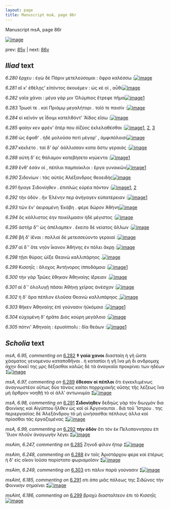 ```yaml
---
layout: page
title: Manuscript msA, page 86r
---
```


Manuscript msA, page 86r

[![image](http://www.homermultitext.org/iipsrv?OBJ=IIP,1.0&FIF=/project/homer/pyramidal/deepzoom/hmt/vaimg/2017a/VA086RN_0258.tif&WID=100&CVT=JPEG)](http://www.homermultitext.org/ict2/?urn=urn:cite2:hmt:vaimg.2017a:VA086RN_0258)

prev:  [85v](../85v) | next:  [86v](../86v)

## *Iliad* text

*6.280* <a id="6.280"/> ἔρχευ : ἐγὼ δὲ Πάριν μετελεύσομαι : ὄφρα καλέσσω :[![image](http://www.homermultitext.org/iipsrv?OBJ=IIP,1.0&FIF=/project/homer/pyramidal/deepzoom/hmt/vaimg/2017a/VA086RN_0258.tif&RGN=0.157,0.2089,0.473,0.0383&WID=1000&CVT=JPEG)](http://www.homermultitext.org/ict2/?urn=urn:cite2:hmt:vaimg.2017a:VA086RN_0258@0.157,0.2089,0.473,0.0383)

*6.281* <a id="6.281"/> αἴ κ' ἐθέλῃς' εἰπόντος ἀκουέμεν : ὡς κέ οἱ , αὖθι[![image](http://www.homermultitext.org/iipsrv?OBJ=IIP,1.0&FIF=/project/homer/pyramidal/deepzoom/hmt/vaimg/2017a/VA086RN_0258.tif&RGN=0.156,0.2359,0.473,0.0293&WID=1000&CVT=JPEG)](http://www.homermultitext.org/ict2/?urn=urn:cite2:hmt:vaimg.2017a:VA086RN_0258@0.156,0.2359,0.473,0.0293)

*6.282* <a id="6.282"/> γαῖα χάνοι : μέγα γάρ μιν Ὀλύμπιος ἔτρεφε πῆμα[![image](http://www.homermultitext.org/iipsrv?OBJ=IIP,1.0&FIF=/project/homer/pyramidal/deepzoom/hmt/vaimg/2017a/VA086RN_0258.tif&RGN=0.156,0.2569,0.473,0.027&WID=1000&CVT=JPEG)](http://www.homermultitext.org/ict2/?urn=urn:cite2:hmt:vaimg.2017a:VA086RN_0258@0.156,0.2569,0.473,0.027)[1](#msA_6.95)

*6.283* <a id="6.283"/> Τρωσί τε . καὶ Πριάμῳ μεγαλήτορι . τοῖό τε παισίν :[![image](http://www.homermultitext.org/iipsrv?OBJ=IIP,1.0&FIF=/project/homer/pyramidal/deepzoom/hmt/vaimg/2017a/VA086RN_0258.tif&RGN=0.16,0.2757,0.473,0.027&WID=1000&CVT=JPEG)](http://www.homermultitext.org/ict2/?urn=urn:cite2:hmt:vaimg.2017a:VA086RN_0258@0.16,0.2757,0.473,0.027)

*6.284* <a id="6.284"/> εἰ κεῖνόν γε ΐδοιμι κατελθόντ' Ἄϊδος εἴσω :[![image](http://www.homermultitext.org/iipsrv?OBJ=IIP,1.0&FIF=/project/homer/pyramidal/deepzoom/hmt/vaimg/2017a/VA086RN_0258.tif&RGN=0.158,0.2945,0.473,0.027&WID=1000&CVT=JPEG)](http://www.homermultitext.org/ict2/?urn=urn:cite2:hmt:vaimg.2017a:VA086RN_0258@0.158,0.2945,0.473,0.027)

*6.285* <a id="6.285"/> φαίην κεν φρέν' ἄτέρ που ὀϊζύος ἐκλελαθέσθαι :[![image](http://www.homermultitext.org/iipsrv?OBJ=IIP,1.0&FIF=/project/homer/pyramidal/deepzoom/hmt/vaimg/2017a/VA086RN_0258.tif&RGN=0.155,0.3125,0.473,0.027&WID=1000&CVT=JPEG)](http://www.homermultitext.org/ict2/?urn=urn:cite2:hmt:vaimg.2017a:VA086RN_0258@0.155,0.3125,0.473,0.027)[1](#msAim_6.247), [2](#msA_6.96), [3](#msAext_6.297)

*6.286* <a id="6.286"/> ὡς ἔφαθ' . ἡδὲ μολοῦσα ποτὶ μέγαρ' , ἀμφιπόλοισι[![image](http://www.homermultitext.org/iipsrv?OBJ=IIP,1.0&FIF=/project/homer/pyramidal/deepzoom/hmt/vaimg/2017a/VA086RN_0258.tif&RGN=0.155,0.3336,0.473,0.027&WID=1000&CVT=JPEG)](http://www.homermultitext.org/ict2/?urn=urn:cite2:hmt:vaimg.2017a:VA086RN_0258@0.155,0.3336,0.473,0.027)

*6.287* <a id="6.287"/> κέκλετο . ταὶ δ' ὰρ' ἀόλλισσαν κατα ἄστυ γεραιάς :[![image](http://www.homermultitext.org/iipsrv?OBJ=IIP,1.0&FIF=/project/homer/pyramidal/deepzoom/hmt/vaimg/2017a/VA086RN_0258.tif&RGN=0.155,0.3516,0.473,0.027&WID=1000&CVT=JPEG)](http://www.homermultitext.org/ict2/?urn=urn:cite2:hmt:vaimg.2017a:VA086RN_0258@0.155,0.3516,0.473,0.027)

*6.288* <a id="6.288"/> αὐτὴ δ' ἐς θάλαμον κατεβήσετο κηώεντα :[![image](http://www.homermultitext.org/iipsrv?OBJ=IIP,1.0&FIF=/project/homer/pyramidal/deepzoom/hmt/vaimg/2017a/VA086RN_0258.tif&RGN=0.152,0.3704,0.392,0.027&WID=1000&CVT=JPEG)](http://www.homermultitext.org/ict2/?urn=urn:cite2:hmt:vaimg.2017a:VA086RN_0258@0.152,0.3704,0.392,0.027)[1](#msAim_6.248)

*6.289* <a id="6.289"/> ἔνθ' έσάν οἱ , πέπλοι παμποίκιλοι : ἔργα γυναικῶν[![image](http://www.homermultitext.org/iipsrv?OBJ=IIP,1.0&FIF=/project/homer/pyramidal/deepzoom/hmt/vaimg/2017a/VA086RN_0258.tif&RGN=0.155,0.3884,0.444,0.0285&WID=1000&CVT=JPEG)](http://www.homermultitext.org/ict2/?urn=urn:cite2:hmt:vaimg.2017a:VA086RN_0258@0.155,0.3884,0.444,0.0285)[1](#msA_6.97)

*6.290* <a id="6.290"/> Σιδονίων : τὰς αὐτὸς Ἀλέξανδρος θεοειδὴς[![image](http://www.homermultitext.org/iipsrv?OBJ=IIP,1.0&FIF=/project/homer/pyramidal/deepzoom/hmt/vaimg/2017a/VA086RN_0258.tif&RGN=0.152,0.408,0.444,0.0285&WID=1000&CVT=JPEG)](http://www.homermultitext.org/ict2/?urn=urn:cite2:hmt:vaimg.2017a:VA086RN_0258@0.152,0.408,0.444,0.0285)

*6.291* <a id="6.291"/> ἤγαγε Σιδονίηθεν . ἐπιπλὼς εὐρέα πόντον :[![image](http://www.homermultitext.org/iipsrv?OBJ=IIP,1.0&FIF=/project/homer/pyramidal/deepzoom/hmt/vaimg/2017a/VA086RN_0258.tif&RGN=0.148,0.4275,0.444,0.0285&WID=1000&CVT=JPEG)](http://www.homermultitext.org/ict2/?urn=urn:cite2:hmt:vaimg.2017a:VA086RN_0258@0.148,0.4275,0.444,0.0285)[1](#msAint_6.185), [2](#msA_6.98)

*6.292* <a id="6.292"/> τὴν ὁδὸν . ἣν Ἑλένην περ ἀνήγαγεν εὐπατέρειαν :[![image](http://www.homermultitext.org/iipsrv?OBJ=IIP,1.0&FIF=/project/homer/pyramidal/deepzoom/hmt/vaimg/2017a/VA086RN_0258.tif&RGN=0.148,0.4448,0.464,0.0285&WID=1000&CVT=JPEG)](http://www.homermultitext.org/ict2/?urn=urn:cite2:hmt:vaimg.2017a:VA086RN_0258@0.148,0.4448,0.464,0.0285)[1](#msA_6.99)

*6.293* <a id="6.293"/> τῶν ἕν' ἀειραμένη Ἑκάβη . φέρε δῶρον Ἀθήνη[![image](http://www.homermultitext.org/iipsrv?OBJ=IIP,1.0&FIF=/project/homer/pyramidal/deepzoom/hmt/vaimg/2017a/VA086RN_0258.tif&RGN=0.147,0.4651,0.464,0.0285&WID=1000&CVT=JPEG)](http://www.homermultitext.org/ict2/?urn=urn:cite2:hmt:vaimg.2017a:VA086RN_0258@0.147,0.4651,0.464,0.0285)

*6.294* <a id="6.294"/> ὃς κάλλιστος έην ποικίλμασιν ἠδὲ μέγιστος :[![image](http://www.homermultitext.org/iipsrv?OBJ=IIP,1.0&FIF=/project/homer/pyramidal/deepzoom/hmt/vaimg/2017a/VA086RN_0258.tif&RGN=0.145,0.4861,0.464,0.0285&WID=1000&CVT=JPEG)](http://www.homermultitext.org/ict2/?urn=urn:cite2:hmt:vaimg.2017a:VA086RN_0258@0.145,0.4861,0.464,0.0285)

*6.295* <a id="6.295"/> ἀστὴρ δ'' ὡς ἀπέλαμπεν . ἔκειτο δὲ νείατος ἄλλων :[![image](http://www.homermultitext.org/iipsrv?OBJ=IIP,1.0&FIF=/project/homer/pyramidal/deepzoom/hmt/vaimg/2017a/VA086RN_0258.tif&RGN=0.147,0.5041,0.464,0.0285&WID=1000&CVT=JPEG)](http://www.homermultitext.org/ict2/?urn=urn:cite2:hmt:vaimg.2017a:VA086RN_0258@0.147,0.5041,0.464,0.0285)

*6.296* <a id="6.296"/> βῆ δ' ἰ̈έναι : πολλαὶ δὲ μετεσσεύοντο γεραιαί :[![image](http://www.homermultitext.org/iipsrv?OBJ=IIP,1.0&FIF=/project/homer/pyramidal/deepzoom/hmt/vaimg/2017a/VA086RN_0258.tif&RGN=0.148,0.5252,0.464,0.0285&WID=1000&CVT=JPEG)](http://www.homermultitext.org/ict2/?urn=urn:cite2:hmt:vaimg.2017a:VA086RN_0258@0.148,0.5252,0.464,0.0285)

*6.297* <a id="6.297"/> αἱ δ`' ὅτε νηὸν ΐκανον Ἀθήνης ἐν πόλει ἄκρῃ :[![image](http://www.homermultitext.org/iipsrv?OBJ=IIP,1.0&FIF=/project/homer/pyramidal/deepzoom/hmt/vaimg/2017a/VA086RN_0258.tif&RGN=0.152,0.544,0.464,0.0285&WID=1000&CVT=JPEG)](http://www.homermultitext.org/ict2/?urn=urn:cite2:hmt:vaimg.2017a:VA086RN_0258@0.152,0.544,0.464,0.0285)

*6.298* <a id="6.298"/> τῇσι θύρας ώϊξε Θεανὼ καλλιπάρηος .[![image](http://www.homermultitext.org/iipsrv?OBJ=IIP,1.0&FIF=/project/homer/pyramidal/deepzoom/hmt/vaimg/2017a/VA086RN_0258.tif&RGN=0.145,0.5642,0.464,0.0285&WID=1000&CVT=JPEG)](http://www.homermultitext.org/ict2/?urn=urn:cite2:hmt:vaimg.2017a:VA086RN_0258@0.145,0.5642,0.464,0.0285)

*6.299* <a id="6.299"/> Κισσηῒς : ἄλοχος Ἀντήνορος ἱπποδάμοιο :[![image](http://www.homermultitext.org/iipsrv?OBJ=IIP,1.0&FIF=/project/homer/pyramidal/deepzoom/hmt/vaimg/2017a/VA086RN_0258.tif&RGN=0.142,0.5823,0.464,0.0285&WID=1000&CVT=JPEG)](http://www.homermultitext.org/ict2/?urn=urn:cite2:hmt:vaimg.2017a:VA086RN_0258@0.142,0.5823,0.464,0.0285)[1](#msAint_6.186)

*6.300* <a id="6.300"/> τὴν γὰρ Τρῶες ἔθηκαν Ἀθηναίης ἱ̈έρειαν .[![image](http://www.homermultitext.org/iipsrv?OBJ=IIP,1.0&FIF=/project/homer/pyramidal/deepzoom/hmt/vaimg/2017a/VA086RN_0258.tif&RGN=0.142,0.6003,0.464,0.0285&WID=1000&CVT=JPEG)](http://www.homermultitext.org/ict2/?urn=urn:cite2:hmt:vaimg.2017a:VA086RN_0258@0.142,0.6003,0.464,0.0285)

*6.301* <a id="6.301"/> αἱ δ`' ὀλολυγῇ πᾶσαι Ἀθήνῃ χεῖρας ἀνέσχον :[![image](http://www.homermultitext.org/iipsrv?OBJ=IIP,1.0&FIF=/project/homer/pyramidal/deepzoom/hmt/vaimg/2017a/VA086RN_0258.tif&RGN=0.142,0.6213,0.464,0.0285&WID=1000&CVT=JPEG)](http://www.homermultitext.org/ict2/?urn=urn:cite2:hmt:vaimg.2017a:VA086RN_0258@0.142,0.6213,0.464,0.0285)

*6.302* <a id="6.302"/> ἡ δ' ἄρα πέπλον ἑλοῦσα Θεανὼ καλλιπάρηος ,[![image](http://www.homermultitext.org/iipsrv?OBJ=IIP,1.0&FIF=/project/homer/pyramidal/deepzoom/hmt/vaimg/2017a/VA086RN_0258.tif&RGN=0.146,0.6394,0.464,0.0285&WID=1000&CVT=JPEG)](http://www.homermultitext.org/ict2/?urn=urn:cite2:hmt:vaimg.2017a:VA086RN_0258@0.146,0.6394,0.464,0.0285)

*6.303* <a id="6.303"/> θῆκεν Ἀθηναίης ἐπὶ γούνασιν ἠϋκόμοιο :[![image](http://www.homermultitext.org/iipsrv?OBJ=IIP,1.0&FIF=/project/homer/pyramidal/deepzoom/hmt/vaimg/2017a/VA086RN_0258.tif&RGN=0.134,0.6589,0.464,0.0285&WID=1000&CVT=JPEG)](http://www.homermultitext.org/ict2/?urn=urn:cite2:hmt:vaimg.2017a:VA086RN_0258@0.134,0.6589,0.464,0.0285)[1](#msAim_6.249)

*6.304* <a id="6.304"/> εὐχομένη δ' ἠρᾶτο Διὸς κούρη μεγάλοιο :[![image](http://www.homermultitext.org/iipsrv?OBJ=IIP,1.0&FIF=/project/homer/pyramidal/deepzoom/hmt/vaimg/2017a/VA086RN_0258.tif&RGN=0.121,0.6777,0.464,0.0285&WID=1000&CVT=JPEG)](http://www.homermultitext.org/ict2/?urn=urn:cite2:hmt:vaimg.2017a:VA086RN_0258@0.121,0.6777,0.464,0.0285)

*6.305* <a id="6.305"/> πότνι' Ἀθηναίη : ἐρυσίπτολι : δῖα θεάων :[![image](http://www.homermultitext.org/iipsrv?OBJ=IIP,1.0&FIF=/project/homer/pyramidal/deepzoom/hmt/vaimg/2017a/VA086RN_0258.tif&RGN=0.12,0.6972,0.464,0.0285&WID=1000&CVT=JPEG)](http://www.homermultitext.org/ict2/?urn=urn:cite2:hmt:vaimg.2017a:VA086RN_0258@0.12,0.6972,0.464,0.0285)[1](#msA_6.100)

## *Scholia* text

*msA, 6.95, commenting on* [6.282](#6.282)  <a id="msA_6.95"/> **‡ γαία χανοι** διασταίη ἡ γῆ ὥστε χάσματος γενομενου καταποθῆναι . ἠ καταπίοι ἡ γῆ ἵνα μὴ δι ανδρομαχ ἀχην δοκεῖ της μρς δέξασθαι καλῶς δὲ τὰ ἀναγκαῖα προκρίνει των ηδέων ⁑[![image](http://www.homermultitext.org/iipsrv?OBJ=IIP,1.0&FIF=/project/homer/pyramidal/deepzoom/hmt/vaimg/2017a/VA086RN_0258.tif&RGN=0.16101695,0.10179806,0.63061901,0.03402490&WID=1000&CVT=JPEG)](http://www.homermultitext.org/ict2/?urn=urn:cite2:hmt:vaimg.2017a:VA086RN_0258@0.16101695,0.10179806,0.63061901,0.03402490)

*msA, 6.97, commenting on* [6.289](#6.289)  <a id="msA_6.97"/> **ἔθεσαν οἱ πέπλοι** ὅτι ἐγκεκλιμένως ἀναγνωστέον οὕτως δύο τόνοις καίτοι πορριχιακῆς οὔσης τῆς λέζεως ἵνα μὴ ἄρθρον νοηθῇ τὸ οἱ ἀλλ' αντωνυμία ⁑[![image](http://www.homermultitext.org/iipsrv?OBJ=IIP,1.0&FIF=/project/homer/pyramidal/deepzoom/hmt/vaimg/2017a/VA086RN_0258.tif&RGN=0.17372881,0.14827109,0.62730287,0.03029046&WID=1000&CVT=JPEG)](http://www.homermultitext.org/ict2/?urn=urn:cite2:hmt:vaimg.2017a:VA086RN_0258@0.17372881,0.14827109,0.62730287,0.03029046)

*msA, 6.98, commenting on* [6.291](#6.291)  <a id="msA_6.98"/> **Σιδονίηθεν** δεδηὼς γὰρ τὸν διωγμὸν δια Φοινίκης καὶ Αἰγύπτου ἦλθεν ὡς καὶ οἱ Ἀργοναυται . διὰ τοῦ Ἴστρου . της περιεργασίας δὲ Ἀλεξάνδρου τὸ μὴ ὠνήσασθαι πέπλους ἀλλα καὶ πρίασθαι τὰς ἐργαζομένας ⁑[![image](http://www.homermultitext.org/iipsrv?OBJ=IIP,1.0&FIF=/project/homer/pyramidal/deepzoom/hmt/vaimg/2017a/VA086RN_0258.tif&RGN=0.59727340,0.41203320,0.19970523,0.06307054&WID=1000&CVT=JPEG)](http://www.homermultitext.org/ict2/?urn=urn:cite2:hmt:vaimg.2017a:VA086RN_0258@0.59727340,0.41203320,0.19970523,0.06307054)

*msA, 6.99, commenting on* [6.292](#6.292)  <a id="msA_6.99"/> **τὴν ὁδὸν** ὅτι τὸν ἐκ Πελοποννησου ἐπ Ἴλιον πλοῦν ἀναγωγὴν λέγει ⁑[![image](http://www.homermultitext.org/iipsrv?OBJ=IIP,1.0&FIF=/project/homer/pyramidal/deepzoom/hmt/vaimg/2017a/VA086RN_0258.tif&RGN=0.59727340,0.47233748,0.19602063,0.02738589&WID=1000&CVT=JPEG)](http://www.homermultitext.org/ict2/?urn=urn:cite2:hmt:vaimg.2017a:VA086RN_0258@0.59727340,0.47233748,0.19602063,0.02738589)

*msAim, 6.247, commenting on* [6.285](#6.285)  <a id="msAim_6.247"/> Ζηνοδ φίλον ῆτορ ⁑[![image](http://www.homermultitext.org/iipsrv?OBJ=IIP,1.0&FIF=/project/homer/pyramidal/deepzoom/hmt/vaimg/2017a/VA086RN_0258.tif&RGN=0.59579956,0.31687414,0.06392778,0.01936376&WID=1000&CVT=JPEG)](http://www.homermultitext.org/ict2/?urn=urn:cite2:hmt:vaimg.2017a:VA086RN_0258@0.59579956,0.31687414,0.06392778,0.01936376)

*msAim, 6.248, commenting on* [6.288](#6.288)  <a id="msAim_6.248"/> ἐν ταῖς Ἀριστάρχου φερε καὶ ἑτέρως ἡ δ' εἰς οῖκον ϊοῦσα παρίστατο φωριαμοῖσιν ⁑[![image](http://www.homermultitext.org/iipsrv?OBJ=IIP,1.0&FIF=/project/homer/pyramidal/deepzoom/hmt/vaimg/2017a/VA086RN_0258.tif&RGN=0.56079587,0.36846473,0.10243183,0.03278008&WID=1000&CVT=JPEG)](http://www.homermultitext.org/ict2/?urn=urn:cite2:hmt:vaimg.2017a:VA086RN_0258@0.56079587,0.36846473,0.10243183,0.03278008)

*msAim, 6.249, commenting on* [6.303](#6.303)  <a id="msAim_6.249"/> οτι πάλιν παρὰ γούνασιν ⁑[![image](http://www.homermultitext.org/iipsrv?OBJ=IIP,1.0&FIF=/project/homer/pyramidal/deepzoom/hmt/vaimg/2017a/VA086RN_0258.tif&RGN=0.52579219,0.66002766,0.06005895,0.03098202&WID=1000&CVT=JPEG)](http://www.homermultitext.org/ict2/?urn=urn:cite2:hmt:vaimg.2017a:VA086RN_0258@0.52579219,0.66002766,0.06005895,0.03098202)

*msAint, 6.185, commenting on* [6.291](#6.291)  <a id="msAint_6.185"/> οτι ἀπο μιᾶς πόλεως της Σιδῶνος τὴν Φοινικην σημαίνει ⁑[![image](http://www.homermultitext.org/iipsrv?OBJ=IIP,1.0&FIF=/project/homer/pyramidal/deepzoom/hmt/vaimg/2017a/VA086RN_0258.tif&RGN=0.10998526,0.43651452,0.04863670,0.03360996&WID=1000&CVT=JPEG)](http://www.homermultitext.org/ict2/?urn=urn:cite2:hmt:vaimg.2017a:VA086RN_0258@0.10998526,0.43651452,0.04863670,0.03360996)

*msAint, 6.186, commenting on* [6.299](#6.299)  <a id="msAint_6.186"/> βραχὺ διασταλτεον ἐπι τὸ Κισσηῒς[![image](http://www.homermultitext.org/iipsrv?OBJ=IIP,1.0&FIF=/project/homer/pyramidal/deepzoom/hmt/vaimg/2017a/VA086RN_0258.tif&RGN=0.10832719,0.58796680,0.05011054,0.01715076&WID=1000&CVT=JPEG)](http://www.homermultitext.org/ict2/?urn=urn:cite2:hmt:vaimg.2017a:VA086RN_0258@0.10832719,0.58796680,0.05011054,0.01715076)